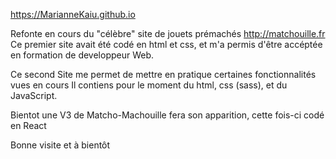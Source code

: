 https://MarianneKaiu.github.io

Refonte en cours du "célèbre" site de jouets prémachés http://matchouille.fr
Ce premier site avait été codé en html et css, et m'a permis d'être accéptée en formation de developpeur Web.

Ce second Site me permet de mettre en pratique certaines fonctionnalités vues en cours
Il contiens pour le moment du html, css (sass), et du JavaScript.

Bientot une V3 de Matcho-Machouille fera son apparition, cette fois-ci codé en React 

Bonne visite et à bientôt 
